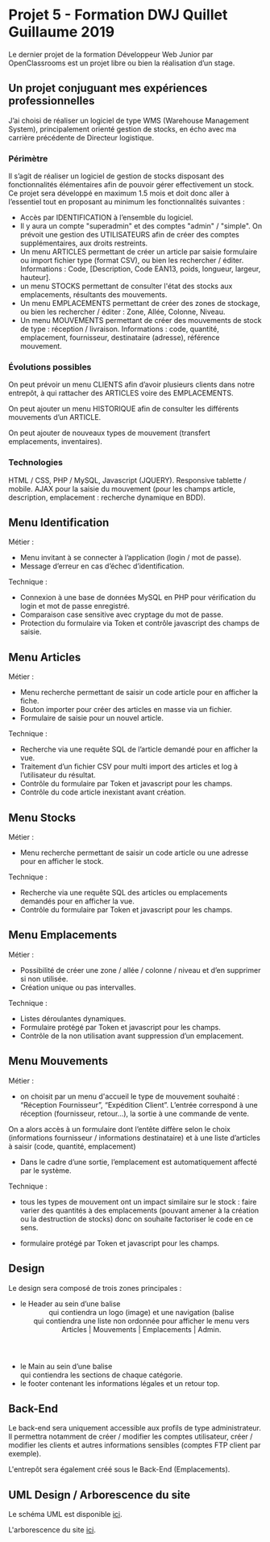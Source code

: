 # Projet 5 - Formation DWJ Quillet Guillaume 2019

Le dernier projet de la formation Développeur Web Junior par OpenClassrooms est un projet libre ou bien la réalisation d’un stage. 

## Un projet conjuguant mes expériences professionnelles

J’ai choisi de réaliser un logiciel de type WMS (Warehouse Management System), principalement orienté gestion de stocks, en écho avec ma carrière précédente de Directeur logistique.

### Périmètre

Il s’agit de réaliser un logiciel de gestion de stocks disposant des fonctionnalités élémentaires afin de pouvoir gérer effectivement un stock. Ce projet sera développé en maximum 1.5 mois et doit donc aller à l’essentiel tout en proposant au minimum les fonctionnalités suivantes :

* Accès par IDENTIFICATION à l’ensemble du logiciel.
* Il y aura un compte "superadmin" et des comptes "admin" / "simple". On prévoit une gestion des  UTILISATEURS afin de créer des comptes supplémentaires, aux droits restreints.
* Un menu ARTICLES permettant de créer un article par saisie formulaire ou import fichier type (format CSV), ou bien les rechercher / éditer.
Informations : Code, [Description, Code EAN13, poids, longueur, largeur, hauteur].
* un menu STOCKS permettant de consulter l'état des stocks aux emplacements, résultants des mouvements.
* Un menu EMPLACEMENTS permettant de créer des zones de stockage, ou bien les rechercher / éditer : Zone, Allée, Colonne, Niveau. 
* Un menu MOUVEMENTS permettant de créer des mouvements de stock de type : réception / livraison. 
Informations : code, quantité, emplacement, fournisseur, destinataire (adresse), référence mouvement. 

### Évolutions possibles

On peut prévoir un menu CLIENTS afin d’avoir plusieurs clients dans notre entrepôt, à qui rattacher des ARTICLES voire des EMPLACEMENTS.

On peut ajouter un menu HISTORIQUE afin de consulter les différents mouvements d’un ARTICLE.

On peut ajouter de nouveaux types de mouvement (transfert emplacements, inventaires).

### Technologies

HTML / CSS, PHP / MySQL, Javascript (JQUERY). Responsive tablette / mobile.
AJAX pour la saisie du mouvement (pour les champs article, description, emplacement : recherche dynamique en BDD).

## Menu Identification

Métier : 
* Menu invitant à se connecter à l’application (login / mot de passe). 
* Message d’erreur en cas d’échec d’identification.

Technique : 
* Connexion à une base de données MySQL en PHP pour vérification du login et mot de passe enregistré. 
* Comparaison case sensitive avec cryptage du mot de passe. 
* Protection du formulaire via Token et contrôle javascript des champs de saisie. 

## Menu Articles

Métier : 
* Menu recherche permettant de saisir un code article pour en afficher la fiche.
* Bouton importer pour créer des articles en masse via un fichier.
* Formulaire de saisie pour un nouvel article.


Technique :
* Recherche via une requête SQL de l’article demandé pour en afficher la vue.
* Traitement d’un fichier CSV pour multi import des articles et log à l’utilisateur du résultat.
* Contrôle du formulaire par Token et javascript pour les champs. 
* Contrôle du code article inexistant avant création.

## Menu Stocks

Métier : 
* Menu recherche permettant de saisir un code article ou une adresse pour en afficher le stock.

Technique :
* Recherche via une requête SQL des articles ou emplacements demandés pour en afficher la vue.
* Contrôle du formulaire par Token et javascript pour les champs. 

## Menu Emplacements

Métier : 
* Possibilité de créer une zone / allée / colonne / niveau et d’en supprimer si non utilisée. 
* Création unique ou pas intervalles.

Technique :
* Listes déroulantes dynamiques.
* Formulaire protégé par Token et javascript pour les champs.
* Contrôle de la non utilisation avant suppression d’un emplacement.

## Menu Mouvements

Métier :
* on choisit par un menu d'accueil le type de mouvement souhaité : “Réception Fournisseur”, “Expédition Client”. L’entrée correspond à une réception (fournisseur, retour…), la sortie à une commande de vente.

On a alors accès à un formulaire dont l’entête diffère selon le choix (informations fournisseur / informations destinataire) et à une liste d’articles à saisir (code, quantité, emplacement)

* Dans le cadre d’une sortie, l’emplacement est automatiquement affecté par le système.

Technique :
* tous les types de mouvement ont un impact similaire sur le stock : faire varier des quantités à des emplacements (pouvant amener à la création ou la destruction de stocks) donc on souhaite factoriser le code en ce sens.

* formulaire protégé par Token et javascript pour les champs.

## Design

Le design sera composé de trois zones principales :

* le Header au sein d’une balise <header> qui contiendra un logo (image) et une navigation (balise <nav> qui contiendra une liste non ordonnée pour afficher le menu vers Articles | Mouvements | Emplacements | Admin.
* le Main au sein d’une balise <main> qui contiendra les sections de chaque catégorie.
* le footer contenant les informations légales et un retour top.

## Back-End

Le back-end sera uniquement accessible aux profils de type administrateur. Il permettra notamment de créer / modifier les comptes utilisateur, créer / modifier les clients et autres informations sensibles (comptes FTP client par exemple).

L'entrepôt sera également créé sous le Back-End (Emplacements).

## UML Design / Arborescence du site

Le schéma UML est disponible [ici](https://docs.google.com/spreadsheets/d/1e8GH1DivJCnVaNDi2MvVgp4dRYz9yQcRUVLldaiGxB0/edit?usp=sharing).

L'arborescence du site [ici](https://docs.google.com/spreadsheets/d/1SVmNaadsA0J5EWMEUMeJGEDcW7I8_bL9ZaFVG9w5zTE/edit?usp=sharing).